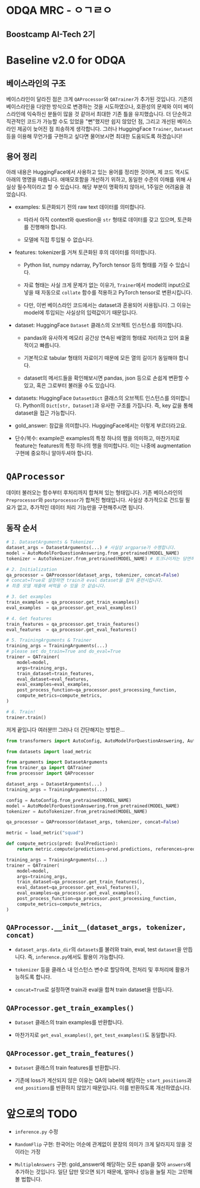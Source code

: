 # ODQA MRC - ㅇㄱㄹㅇ

## Boostcamp AI-Tech 2기

# Baseline v2.0 for ODQA

## 베이스라인의 구조

베이스라인이 달라진 점은 크게 `QAProcessor`와 `QATrainer`가 추가된 것입니다. 기존의 베이스라인을 다양한 방식으로 변경하는 것을 시도하였으나, 호환성의 문제와 이미 베이스라인에 익숙하신 분들이 많을 것 같아서 최대한 기존 틀을 유지했습니다. 더 단순하고 직관적인 코드가 가능할 수도 있었을 "뻔"했지만 쉽지 않았던 점, 그리고 개선된 베이스라인 제공이 늦어진 점 죄송하게 생각합니다. 그러나 HuggingFace `Trainer`, `Dataset` 등을 이용해 무언가를 구현하고 싶다면 물어보시면 최대한 도움되도록 하겠습니다!

## 용어 정리

아래 내용은 HuggingFace에서 사용하고 있는 용어를 정리한 것이며, 제 코드 역시도 아래의 명명을 따릅니다. 애매모호함을 개선하기 위하고, 동일한 수준의 이해를 위해 사실상 필수적이라고 할 수 있습니다. 해당 부분이 명확하지 않아서, 1주일은 어려움을 겪었습니다.

* examples: 토큰화되기 전의 raw text 데이터를 의미합니다. 

    * 따라서 아직 context와 question을 `str` 형태로 데이터를 갖고 있으며, 토큰화를 진행해야 합니다.

    * 모델에 직접 투입될 수 없습니다.

* features: tokenizer를 거쳐 토큰화된 후의 데이터를 의미합니다. 

    * Python list, numpy ndarray, PyTorch tensor 등의 형태를 가질 수 있습니다. 
    
    * 자료 형태는 사실 크게 문제가 없는 이유가, `Trainer`에서 model의 input으로 넣을 때 자동으로 `collate` 함수를 적용하고 PyTorch tensor로 변환시킵니다. 
    
    * 다만, 이번 베이스라인 코드에서는 dataset과 혼용되어 사용됩니다. 그 이유는 model에 투입되는 사실상의 입력값이기 때문입니다.

* dataset: HuggingFace `Dataset` 클래스의 오브젝트 인스턴스를 의미합니다. 

    * pandas와 유사하게 메모리 공간상 연속된 배열의 형태로 자리하고 있어 효율적이고 빠릅니다.

    * 기본적으로 tabular 형태의 자료이기 때문에 모든 열의 길이가 동일해야 합니다.

    * dataset의 메서드들을 확인해보시면 pandas, json 등으로 손쉽게 변환할 수 있고, 혹은 그로부터 불러올 수도 있습니다.

* datasets: HuggingFace `DatasetDict` 클래스의 오브젝트 인스턴스를 의미합니다. Python의 `Dict[str, Dataset]`과 유사한 구조를 가집니다. 즉, key 값을 통해 dataset을 접근 가능합니다.

* gold_answer: 참값을 의미합니다. HuggingFace에서는 이렇게 부르더라고요.

* 단수/복수: example은 examples의 특정 하나의 행을 의미하고, 마찬가지로 feature는 features의 특정 하나의 행을 의미합니다. 이는 나중에 augmentation 구현에 중요하니 알아두셔야 합니다.

# `QAProcessor`

데이터 불러오는 함수부터 후처리까지 합쳐져 있는 형태입니다. 기존 베이스라인의 `Preprocessor`와 `postprocessor`가 합쳐진 형태입니다. 사실상 추가적으로 건드릴 필요가 없고, 추가적인 데이터 처리 기능만을 구현해주시면 됩니다. 

## 동작 순서

```python
# 1. DatasetArguments & Tokenizer
dataset_args = DatasetArguments(...) # 사실상 argparse가 수행합니다.
model = AutoModelForQuestionAnswering.from_pretrained(MODEL_NAME)
tokenizer = AutoTokenizer.from_pretrained(MODEL_NAME) # 토크나이저는 당연히 tokenize 시에 필요합니다.

# 2. Initialization
qa_processor = QAProcessor(dataset_args, tokenizer, concat=False)
# concat=True로 설정하면 train과 eval dataset을 합쳐 훈련시킵니다.
# 최종 모델 제출에 써먹을 수 있을 것 같습니다.

# 3. Get examples
train_examples = qa_processor.get_train_examples()
eval_examples  = qa_processor.get_eval_examples()

# 4. Get features
train_features = qa_processor.get_train_features()
eval_features  = qa_processor.get_eval_features()

# 5. TrainingArguments & Trainer
training_args = TrainingArguments(...)
# please set do_train=True and do_eval=True
trainer = QATrainer(
    model=model,
    args=training_args,
    train_dataset=train_features,
    eval_dataset=eval_features,
    eval_examples=eval_examples,
    post_process_function=qa_processor.post_processing_function,
    compute_metrics=compute_metrics,
)

# 6. Train!
trainer.train()
```

저게 끝입니다 여러분!!! 그러나 더 간단해지는 방법은...

```python
from transformers import AutoConfig, AutoModelForQuestionAnswering, AutoTokenizer, TrainingArguments

from datasets import load_metric

from arguments import DatasetArguments
from trainer_qa import QATrainer
from processor import QAProcessor

dataset_args = DatasetArguments(...) 
training_args = TrainingArguments(...)

config = AutoConfig.from_pretrained(MODEL_NAME)
model = AutoModelForQuestionAnswering.from_pretrained(MODEL_NAME)
tokenizer = AutoTokenizer.from_pretrained(MODEL_NAME) 

qa_processor = QAProcessor(dataset_args, tokenizer, concat=False)

metric = load_metric("squad")

def compute_metrics(pred: EvalPrediction):
    return metric.compute(predictions=pred.predictions, references=pred.label_ids)

training_args = TrainingArguments(...)
trainer = QATrainer(
    model=model,
    args=training_args,
    train_dataset=qa_processor.get_train_features(),
    eval_dataset=qa_processor.get_eval_features(),
    eval_examples=qa_processor.get_eval_examples(),
    post_process_function=qa_processor.post_processing_function,
    compute_metrics=compute_metrics,
)
```

## `QAProcessor.__init__(dataset_args, tokenizer, concat)`

* `dataset_args.data_dir`의 `datasets`를 불러와 train, eval, test `dataset`을 만듭니다. 즉, `inference.py`에서도 활용이 가능합니다.

* `tokenizer` 등을 클래스 내 인스턴스 변수로 할당하여, 전처리 및 후처리에 활용가능하도록 합니다.

* `concat=True`로 설정하면 train과 eval을 합쳐 train dataset을 만듭니다.

## `QAProcessor.get_train_examples()`

* `Dataset` 클래스의 train examples를 반환합니다.

* 마찬가지로 `get_eval_examples()`, `get_test_examples()`도 동일합니다.

## `QAProcessor.get_train_features()`

* `Dataset` 클래스의 train features를 반환합니다.

* 기존에 loss가 계산되지 않은 이유는 QA의 label에 해당하는 `start_positions`과 `end_positions`를 반환하지 않았기 때문입니다. 이를 반환하도록 개선하였습니다.

# 앞으로의 TODO

* `inference.py` 수정

* `RandomFlip` 구현: 한국어는 어순에 관계없이 문장의 의미가 크게 달라지지 않을 것이라는 가정

* `MultipleAnswers` 구현: gold_answer에 해당하는 모든 span을 찾아 `answers`에 추가하는 것입니다. 일단 답만 맞으면 되기 때문에, 얼마나 성능을 늘릴 지는 고민해볼 법합니다.


